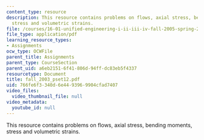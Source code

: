 ```yaml
---
content_type: resource
description: This resource contains problems on flows, axial stress, bending moments,
  stress and volumetric strains.
file: /courses/16-01-unified-engineering-i-ii-iii-iv-fall-2005-spring-2006/766fe6f3340d6e4493969904cfad7407_fall_2003_pset12.pdf
file_type: application/pdf
learning_resource_types:
- Assignments
ocw_type: OCWFile
parent_title: Assignments
parent_type: CourseSection
parent_uid: a6eb2151-6f41-806d-94ff-dc83eb5f4337
resourcetype: Document
title: fall_2003_pset12.pdf
uid: 766fe6f3-340d-6e44-9396-9904cfad7407
video_files:
  video_thumbnail_file: null
video_metadata:
  youtube_id: null
---
```

This resource contains problems on flows, axial stress, bending moments, stress and volumetric strains.